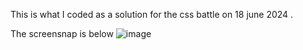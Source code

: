 This is what I coded as a solution for the css battle on 18 june 2024 .

The screensnap is below
![image](https://github.com/akash-panthri/css_battle_18_june_2024/assets/150880382/18a5fb77-a2f3-4bb9-b3e1-785cb56e229d)
